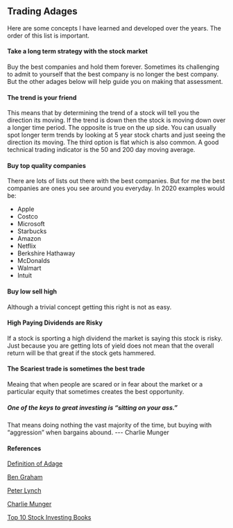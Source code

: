 
## Trading Adages

Here are some concepts I have learned and developed over
the years.  The order of this list is important.

#### Take a long term strategy with the stock market
Buy the best companies and hold them forever.  Sometimes
its challenging to admit to yourself that the best company
is no longer the best company.  But the other adages below
will help guide you on making that assessment.

#### The trend is your friend
This means that by determining the trend of a stock will tell
you the direction its moving.  If the trend is down then the
stock is moving down over a longer time period.  The opposite
is true on the up side.  You can usually spot longer term trends
by looking at 5 year stock charts and just seeing the direction its
moving.  The third option is flat which is also common.  A good technical
trading indicator is the 50 and 200 day moving average.

#### Buy top quality companies
There are lots of lists out there with the best companies.
But for me the best companies are ones you see around you everyday.
In 2020 examples would be:
* Apple
* Costco
* Microsoft
* Starbucks
* Amazon
* Netflix
* Berkshire Hathaway
* McDonalds
* Walmart
* Intuit

#### Buy low sell high
Although a trivial concept getting this right is not as easy.

#### High Paying Dividends are Risky
If a stock is sporting a high dividend the market is saying this stock
is risky.  Just because you are getting lots of yield does not mean
that the overall return will be that great if the stock gets hammered.

#### The Scariest trade is sometimes the best trade
Meaing that when people are scared or in fear about the market or
a particular equity that sometimes creates the best opportunity.

##### One of the keys to great investing is “sitting on your ass.”
That means doing nothing the vast majority of the time, but buying with “aggression” when bargains abound. --- Charlie Munger

#### References

[Definition of Adage](https://www.google.com/search?q=definition+adage&oq=definition+adage&aqs=chrome..69i57j0l7.3791j1j7&sourceid=chrome&ie=UTF-8)

[Ben Graham](https://www.google.com/search?q=ben+graham+investing+book&oq=ben+graham+investing+book&aqs=chrome..69i57j0l5.4513j0j7&sourceid=chrome&ie=UTF-8)

[Peter Lynch](https://www.google.com/search?biw=1259&bih=650&sxsrf=ALeKk01CAuqMBvW5fiBG1OahHxGf1i1wOQ%3A1586886908137&ei=_PiVXqH5B9q-0PEP5Ly9CA&q=peter+lynch+one+up+on+wall+street&oq=peter+lynch+one+up+on+wall+street&gs_lcp=CgZwc3ktYWIQAzICCAAyBwgAEBQQhwIyAggAMgIIADICCAAyAggAMgIIADICCAAyAggAMgUIABDNAjoECAAQRzoECCMQJzoFCAAQgwE6BwgjEOoCECc6BAgAEEM6BQgAEJECOgcIABCDARBDOgYIABAKEENKKQgXEiUwZzgyZzg4Zzg2Zzg4Zzg5ZzgwZzg0Zzc3ZzgwZzgwZzc4Zzc5Sh4IGBIaMGcyZzJnMmcyZzJnM2cxZzJnMWc3ZzdnMTdQiThYhocBYPuKAWgFcAJ4AIABaIgByiOSAQQ1Ni4xmAEAoAEBqgEHZ3dzLXdperABCg&sclient=psy-ab&ved=0ahUKEwih59SzvujoAhVaHzQIHWReDwEQ4dUDCAw&uact=5)

[Charlie Munger](https://www.wsj.com/articles/charlie-munger-the-phone-is-not-ringing-off-the-hook-11587132006)

[Top 10 Stock Investing Books](https://www.google.com/search?biw=1259&bih=650&sxsrf=ALeKk007dTCR5sPyrhmsJFhXByGxnJQjaQ%3A1586886927491&ei=D_mVXqPCHeXr9AOc7aXYDg&q=top+10+stock+investing+books&oq=top+10&gs_lcp=CgZwc3ktYWIQARgAMgQIIxAnMgQIABBDMgQIABBDMgQIABBDMgQIABBDMgQIABBDMgcIABAUEIcCMgQIABBDMgQIABBDMgQIABBDOgIIADoECAAQHjoFCAAQzQI6BQgAEIMBOgUIABCRAkogCBcSHDBnODhnMTAwZzkyZzExM2c5MGc3OWcxMi0xMDNKFggYEhIwZzFnMWcxZzFnMWcxZzEyLTJQ68UCWNbMAmDU2gJoAHAAeACAAWuIAcQFkgEDNi4ymAEAoAEBqgEHZ3dzLXdpeg&sclient=psy-ab)
